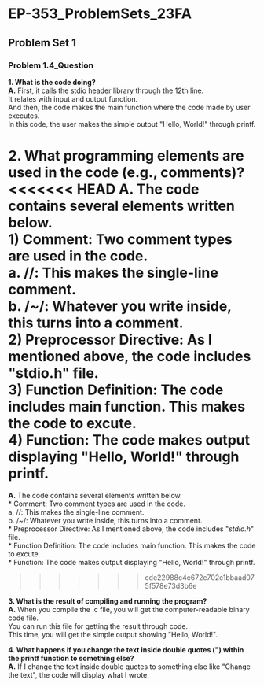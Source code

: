 # EP-353_ProblemSets_23FA

## Problem Set 1

### Problem 1.4_Question

**1. What is the code doing?** <br />
**A.**  First, it calls the stdio header library through the 12th line. <br />
    It relates with input and output function. <br />
    And then, the code makes the main function where the code made by user executes. <br />
    In this code, the user makes the simple output "Hello, World!" through printf. <br />

**2. What programming elements are used in the code (e.g., comments)?** <br />
<<<<<<< HEAD
A. The code contains several elements written below. <br /> 1) Comment: Two comment types are used in the code. <br />
a. //: This makes the single-line comment. <br />
b. /_~_/: Whatever you write inside, this turns into a comment. <br /> 2) Preprocessor Directive: As I mentioned above, the code includes "stdio.h" file. <br /> 3) Function Definition: The code includes main function. This makes the code to excute. <br /> 4) Function: The code makes output displaying "Hello, World!" through printf.
=======
**A.**  The code contains several elements written below. <br />
    * Comment: Two comment types are used in the code. <br />
      a. //: This makes the single-line comment. <br />
      b. /*~*/: Whatever you write inside, this turns into a comment.  <br />
    * Preprocessor Directive: As I mentioned above, the code includes "_stdio.h_" file. <br />
    * Function Definition: The code includes main function. This makes the code to excute. <br />
    * Function: The code makes output displaying "Hello, World!" through printf.
>>>>>>> cde22988c4e672c702c1bbaad075f578e73d3b6e

**3. What is the result of compiling and running the program?** <br />
**A.**  When you compile the .c file, you will get the computer-readable binary code file. <br />
    You can run this file for getting the result through code. <br />
    This time, you will get the simple output showing "Hello, World!".

**4. What happens if you change the text inside double quotes (") within the printf function to something else?** <br />
**A.**  If I change the text inside double quotes to something else like "Change the text", the code will display what I wrote.
